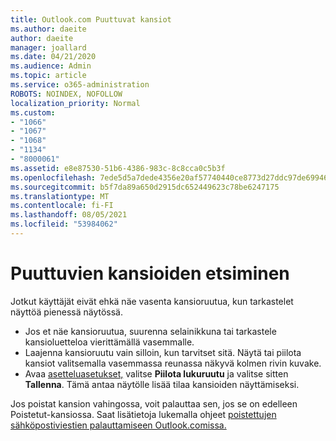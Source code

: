 ```yaml
---
title: Outlook.com Puuttuvat kansiot
ms.author: daeite
author: daeite
manager: joallard
ms.date: 04/21/2020
ms.audience: Admin
ms.topic: article
ms.service: o365-administration
ROBOTS: NOINDEX, NOFOLLOW
localization_priority: Normal
ms.custom:
- "1066"
- "1067"
- "1068"
- "1134"
- "8000061"
ms.assetid: e8e87530-51b6-4386-983c-8c8cca0c5b3f
ms.openlocfilehash: 7ede5d5a7dede4356e20af57740440ce8773d27ddc97de699466ad05c1c7a4bb
ms.sourcegitcommit: b5f7da89a650d2915dc652449623c78be6247175
ms.translationtype: MT
ms.contentlocale: fi-FI
ms.lasthandoff: 08/05/2021
ms.locfileid: "53984062"
---
```

# <a name="find-missing-folders"></a>Puuttuvien kansioiden etsiminen

Jotkut käyttäjät eivät ehkä näe vasenta kansioruutua, kun tarkastelet näyttöä pienessä näytössä.

- Jos et näe kansioruutua, suurenna selainikkuna tai tarkastele kansioluetteloa vierittämällä vasemmalle.
- Laajenna kansioruutu vain silloin, kun tarvitset sitä. Näytä tai piilota kansiot valitsemalla vasemmassa reunassa näkyvä kolmen rivin kuvake.
- Avaa [asetteluasetukset,](https://outlook.live.com/mail/options/mail/layout) valitse **Piilota lukuruutu** ja valitse sitten **Tallenna**. Tämä antaa näytölle lisää tilaa kansioiden näyttämiseksi.

Jos poistat kansion vahingossa, voit palauttaa sen, jos se on edelleen Poistetut-kansiossa. Saat lisätietoja lukemalla ohjeet [poistettujen sähköpostiviestien palauttamiseen Outlook.comissa.](https://support.office.com/article/cf06ab1b-ae0b-418c-a4d9-4e895f83ed50)
